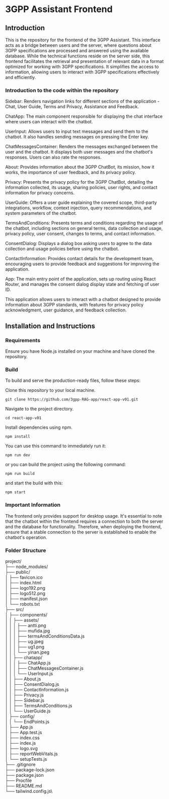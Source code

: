 # 3GPP Assistant Frontend

## Introduction

This is the repository for the frontend of the 3GPP Assistant. This interface acts as a bridge between users and the server, 
where questions about 3GPP specifications are processed and answered using the available database. While the technical functions 
reside on the server side, this frontend facilitates the retrieval and presentation of relevant data in a format optimized for 
working with 3GPP specifications. It simplifies the access to information, allowing users to interact with 3GPP specifications 
effectively and efficiently.

### Introduction to the code within the repository

Sidebar: Renders navigation links for different sections of the application - Chat, User Guide, Terms and Privacy, Assistance and Feedback.

ChatApp: The main component responsible for displaying the chat interface where users can interact with the chatbot.

UserInput: Allows users to input text messages and send them to the chatbot. It also handles sending messages on pressing the Enter key.

ChatMessagesContainer: Renders the messages exchanged between the user and the chatbot. It displays both user messages and the chatbot's responses. Users can also rate the responses.

About: Provides information about the 3GPP ChatBot, its mission, how it works, the importance of user feedback, and its privacy policy.

Privacy: Presents the privacy policy for the 3GPP ChatBot, detailing the information collected, its usage, sharing policies, user rights, and contact information for privacy concerns.

UserGuide: Offers a user guide explaining the covered scope, third-party integrations, workflow, context injection, query recommendations, and system parameters of the chatbot.

TermsAndConditions: Presents terms and conditions regarding the usage of the chatbot, including sections on general terms, data collection and usage, privacy policy, user consent, changes to terms, and contact information.

ConsentDialog: Displays a dialog box asking users to agree to the data collection and usage policies before using the chatbot.

ContactInformation: Provides contact details for the development team, encouraging users to provide feedback and suggestions for improving the application.

App: The main entry point of the application, sets up routing using React Router, and manages the consent dialog display state and fetching of user ID.

This application allows users to interact with a chatbot designed to provide information about 3GPP standards, with features for privacy policy acknowledgment, user guidance, and feedback collection.

## Installation and Instructions

### Requirements

Ensure you have Node.js installed on your machine and have cloned the repository.

### Build

To build and serve the production-ready files, follow these steps:

Clone this repository to your local machine.

    git clone https://github.com/3gpp-RAG-app/react-app-v01.git

Navigate to the project directory.

    cd react-app-v01

Install dependencies using npm.

    npm install

You can use this command to immediately run it:

    npm run dev

or you can build the project using the following command:

    npm run build

and start the build with this:

    npm start

### Important Information

The frontend only provides support for desktop usage. It's essential to note that the chatbot 
within the frontend requires a connection to both the server and the database for functionality. 
Therefore, when deploying the frontend, ensure that a stable connection to the server is established 
to enable the chatbot's operation.

### Folder Structure

project/\
├── node_modules/\
├── public/\
│   ├── favicon.ico\
│   ├── index.html\
│   ├── logo192.png\
│   ├── logo512.png\
│   ├── manifest.json\
│   └── robots.txt\
├── src/\
│   ├── components/\
│   │   ├── assets/\
│   │   │   ├── antti.png\
│   │   │   ├── mufida.jpg\
│   │   │   ├── termsAndConditionsData.js\
│   │   │   ├── ug.jpeg\
│   │   │   ├── ug1.png\
│   │   │   └── yinan.jpeg\
│   │   ├── chatapp/\
│   │   │   ├── ChatApp.js\
│   │   │   ├── ChatMessagesContainer.js\
│   │   │   └── UserInput.js\
│   │   ├── About.js\
│   │   ├── ConsentDialog.js\
│   │   ├── ContactInformation.js\
│   │   ├── Privacy.js\
│   │   ├── Sidebar.js\
│   │   ├── TermsAndConditions.js\
│   │   └── UserGuide.js\
│   ├── config/\
│   │   └── EndPoints.js\
│   ├── App.js\
│   ├── App.test.js\
│   ├── index.css\
│   ├── index.js\
│   ├── logo.svg\
│   ├── reportWebVitals.js\
│   └── setupTests.js\
├── .gitignore\
├── package-lock.json\
├── package.json\
├── Procfile\
├── README.md\
└── tailwind.config.js\
